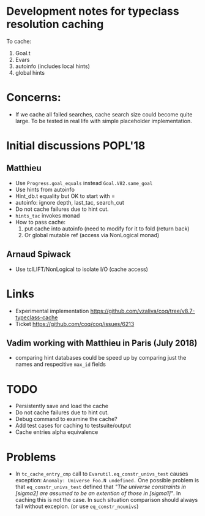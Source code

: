 # Development notes for typeclass resolution caching #

To cache:

1. Goal.t
2. Evars
3. autoinfo (includes local hints)
3. global hints

# Concerns: #

* If we cache all failed searches, cache search size could become quite large. To be tested in real life with simple placeholder implementation.

# Initial discussions POPL'18 #

## Matthieu ##
* Use `Progress.goal_equals` instead `Goal.V82.same_goal`
* Use hints from autoinfo
* Hint_db.t equality but OK to start with =
* autoinfo: ignore depth, last_tac, search_cut
* Do not cache failures due to hint cut.
* `hints_tac` invokes monad
* How to pass cache:
  1. put cache into autoinfo (need to modify for it to fold (return back)
  2. Or global mutable ref (access via NonLogical monad)

## Arnaud Spiwack ##
* Use tclLIFT/NonLogical to isolate I/O (cache access)

# Links #
* Experimental implementation https://github.com/vzaliva/coq/tree/v8.7-typeclass-cache
* Ticket https://github.com/coq/coq/issues/6213

## Vadim working with Matthieu in Paris (July 2018) ##
* comparing hint databases could be speed up by comparing just the names and respecitive `max_id` fields

# TODO #
* Persistently save and load the cache
* Do not cache failures due to hint cut.
* Debug command to examine the cache?
* Add test cases for caching to testsuite/output
* Cache entries alpha equivalence

# Problems #

* In `tc_cache_entry_cmp` call to `Evarutil.eq_constr_univs_test` causes exception: `Anomaly: Universe Foo.N undefined.` One possible problem is that `eq_constr_univs_test` defined that *"The universe constraints in [sigma2] are assumed to be an extention of those in [sigma1]"*. In caching this is not the case. In such situation comparison should always fail without excepion. (or use `eq_constr_nounivs`)







